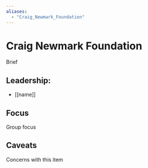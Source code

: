 ```yaml
---
aliases:
  - "Craig_Newmark_Foundation"
---
```

# Craig Newmark Foundation

Brief

## Leadership:

- [[name]]

## Focus

Group focus

## Caveats 

Concerns with this item